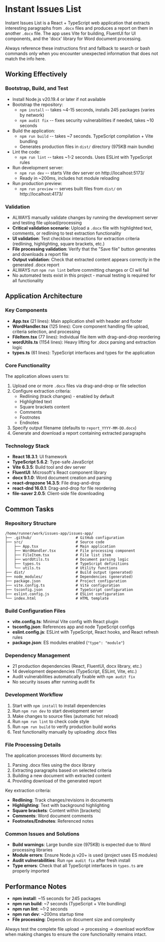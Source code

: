 # Instant Issues List

Instant Issues List is a React + TypeScript web application that extracts interesting paragraphs from `.docx` files and produces a report on them in another `.docx` file. The app uses Vite for building, FluentUI for UI components, and the 'docx' library for Word document processing.

Always reference these instructions first and fallback to search or bash commands only when you encounter unexpected information that does not match the info here.

## Working Effectively

### Bootstrap, Build, and Test
- Install Node.js v20.19.4 or later if not available
- Bootstrap the repository:
  - `npm install` -- takes ~4-15 seconds, installs 245 packages (varies by network)
  - `npm audit fix` -- fixes security vulnerabilities if needed, takes ~10 seconds
- Build the application:
  - `npm run build` -- takes ~7 seconds. TypeScript compilation + Vite bundling
  - Generates production files in `dist/` directory (975KB main bundle)
- Lint the code:
  - `npm run lint` -- takes ~1-2 seconds. Uses ESLint with TypeScript rules
- Run development server:
  - `npm run dev` -- starts Vite dev server on http://localhost:5173/
  - Ready in ~200ms, includes hot module reloading
- Run production preview:
  - `npm run preview` -- serves built files from `dist/` on http://localhost:4173/

### Validation
- ALWAYS manually validate changes by running the development server and testing file upload/processing
- **Critical validation scenario**: Upload a `.docx` file with highlighted text, comments, or redlining to test extraction functionality
- **UI validation**: Test checkbox interactions for extraction criteria (redlining, highlighting, square brackets, etc.)
- **File processing validation**: Verify that the "Save file" button generates and downloads a report file
- **Output validation**: Check that extracted content appears correctly in the generated .docx report
- ALWAYS run `npm run lint` before committing changes or CI will fail
- No automated tests exist in this project - manual testing is required for all functionality

## Application Architecture

### Key Components
- **App.tsx** (21 lines): Main application shell with header and footer
- **WordHandler.tsx** (125 lines): Core component handling file upload, criteria selection, and processing
- **FileItem.tsx** (77 lines): Individual file item with drag-and-drop reordering
- **wordUtils.ts** (1154 lines): Heavy lifting for .docx parsing and extraction logic
- **types.ts** (61 lines): TypeScript interfaces and types for the application

### Core Functionality
The application allows users to:
1. Upload one or more `.docx` files via drag-and-drop or file selection
2. Configure extraction criteria:
   - Redlining (track changes) - enabled by default
   - Highlighted text
   - Square brackets content
   - Comments
   - Footnotes
   - Endnotes
3. Specify output filename (defaults to `report_YYYY-MM-DD.docx`)
4. Generate and download a report containing extracted paragraphs

### Technology Stack
- **React 18.3.1**: UI framework
- **TypeScript 5.6.2**: Type-safe JavaScript
- **Vite 6.3.5**: Build tool and dev server
- **FluentUI**: Microsoft's React component library
- **docx 9.1.0**: Word document creation and parsing
- **react-dropzone 14.3.5**: File drag-and-drop
- **react-dnd 16.0.1**: Drag-and-drop for file reordering
- **file-saver 2.0.5**: Client-side file downloading

## Common Tasks

### Repository Structure
```
/home/runner/work/issues-app/issues-app/
├── .github/                    # GitHub configuration
├── src/                        # Source code
│   ├── App.tsx                 # Main application
│   ├── WordHandler.tsx         # File processing component
│   ├── FileItem.tsx            # File list item
│   ├── wordUtils.ts            # Document parsing logic
│   ├── types.ts                # TypeScript definitions
│   └── utils.ts                # Utility functions
├── dist/                       # Build output (generated)
├── node_modules/               # Dependencies (generated)
├── package.json                # Project configuration
├── vite.config.ts              # Vite configuration
├── tsconfig.json               # TypeScript configuration
├── eslint.config.js            # ESLint configuration
└── index.html                  # HTML template
```

### Build Configuration Files
- **vite.config.ts**: Minimal Vite config with React plugin
- **tsconfig.json**: References app and node TypeScript configs
- **eslint.config.js**: ESLint with TypeScript, React hooks, and React refresh rules
- **package.json**: ES modules enabled (`"type": "module"`)

### Dependency Management
- 21 production dependencies (React, FluentUI, docx library, etc.)
- 14 development dependencies (TypeScript, ESLint, Vite, etc.)
- Audit vulnerabilities automatically fixable with `npm audit fix`
- No security issues after running audit fix

### Development Workflow
1. Start with `npm install` to install dependencies
2. Run `npm run dev` to start development server
3. Make changes to source files (automatic hot reload)
4. Run `npm run lint` to check code style
5. Run `npm run build` to verify production build works
6. Test functionality manually by uploading .docx files

### File Processing Details
The application processes Word documents by:
1. Parsing .docx files using the docx library
2. Extracting paragraphs based on selected criteria
3. Building a new document with extracted content
4. Providing download of the generated report

Key extraction criteria:
- **Redlining**: Track changes/revisions in documents
- **Highlighting**: Text with background highlighting
- **Square brackets**: Content within [brackets]
- **Comments**: Word document comments
- **Footnotes/Endnotes**: Referenced notes

### Common Issues and Solutions
- **Build warnings**: Large bundle size (975KB) is expected due to Word processing libraries
- **Module errors**: Ensure Node.js v20+ is used (project uses ES modules)
- **Audit vulnerabilities**: Run `npm audit fix` after fresh install
- **Type errors**: Check that all TypeScript interfaces in `types.ts` are properly imported

## Performance Notes
- **npm install**: ~15 seconds for 245 packages
- **npm run build**: ~7 seconds (TypeScript + Vite bundling)
- **npm run lint**: ~1-2 seconds
- **npm run dev**: ~200ms startup time
- **File processing**: Depends on document size and complexity

Always test the complete file upload → processing → download workflow when making changes to ensure the core functionality remains intact.